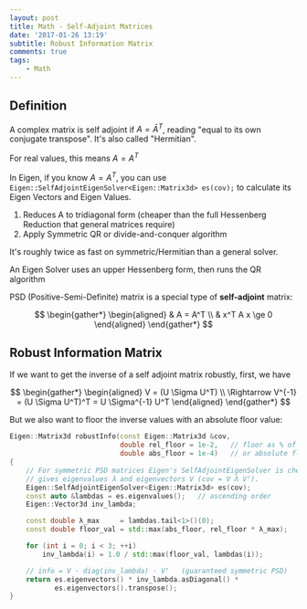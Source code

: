 ```yaml
---
layout: post
title: Math - Self-Adjoint Matrices
date: '2017-01-26 13:19'
subtitle: Robust Information Matrix
comments: true
tags:
    - Math
---
```


## Definition

A complex matrix is self adjoint if $A = \bar{A}^T$, reading "equal to its own conjugate transpose". It's also called "Hermitian". 

For real values, this means $A = A^T$

In Eigen, if you know $A = A^T$, you can use `Eigen::SelfAdjointEigenSolver<Eigen::Matrix3d> es(cov);` to calculate its Eigen Vectors and Eigen Values. 

1. Reduces A to tridiagonal form (cheaper than the full Hessenberg Reduction that general matrices require)
2. Apply Symmetric QR or divide-and-conquer algorithm

It's roughly twice as fast on symmetric/Hermitian than a general solver.

An Eigen Solver uses an upper Hessenberg form, then runs the QR algorithm

PSD (Positive-Semi-Definite) matrix is a special type of **self-adjoint** matrix: 

$$
\begin{gather*}
\begin{aligned}
& A = A^T
\\ & x^T A x \ge 0
\end{aligned}
\end{gather*}
$$

## Robust Information Matrix

If we want to get the inverse of a self adjoint matrix robustly, first, we have

$$
\begin{gather*}
\begin{aligned}
 V = (U \Sigma U^T)
\\ \Rightarrow
V^{-1} = (U \Sigma U^T)^T = U \Sigma^{-1} U^T
\end{aligned}
\end{gather*}
$$

But we also want to floor the inverse values with an absolute floor value:

```cpp
Eigen::Matrix3d robustInfo(const Eigen::Matrix3d &cov,
                           double rel_floor = 1e-2,   // floor as % of σ_max
                           double abs_floor = 1e-4)   // or absolute floor
{
    // For symmetric PSD matrices Eigen's SelfAdjointEigenSolver is cheaper,
    // gives eigenvalues λ and eigenvectors V (cov = V Λ Vᵀ).
    Eigen::SelfAdjointEigenSolver<Eigen::Matrix3d> es(cov);
    const auto &lambdas = es.eigenvalues();   // ascending order
    Eigen::Vector3d inv_lambda;

    const double λ_max     = lambdas.tail<1>()(0);
    const double floor_val = std::max(abs_floor, rel_floor * λ_max);

    for (int i = 0; i < 3; ++i)
        inv_lambda(i) = 1.0 / std::max(floor_val, lambdas(i));

    // info = V · diag(inv_lambda) · Vᵀ   (guaranteed symmetric PSD)
    return es.eigenvectors() * inv_lambda.asDiagonal() *
           es.eigenvectors().transpose();
}
```
